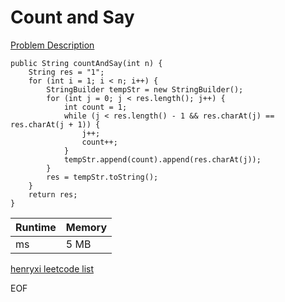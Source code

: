 # Count and Say
[Problem Description](https://leetcode.com/problems/count-and-say/)

```
public String countAndSay(int n) {
    String res = "1";
    for (int i = 1; i < n; i++) {
        StringBuilder tempStr = new StringBuilder();
        for (int j = 0; j < res.length(); j++) {
            int count = 1;
            while (j < res.length() - 1 && res.charAt(j) == res.charAt(j + 1)) {
                j++;
                count++;
            }
            tempStr.append(count).append(res.charAt(j));
        }
        res = tempStr.toString();
    }
    return res;
}
```

| Runtime       | Memory     | 
| :------------- | :---------- |
|  ms | 5 MB	   |


[henryxi leetcode list](http://www.henryxi.com/leetcode)

EOF